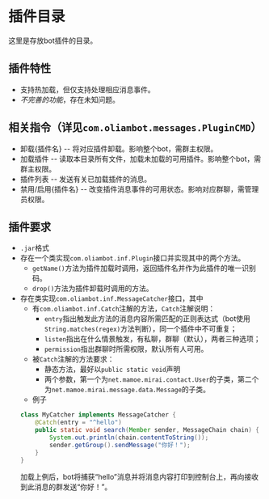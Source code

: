 # 插件目录
这里是存放bot插件的目录。
## 插件特性
* 支持热加载，但仅支持处理相应消息事件。
* _不完善的功能_，存在未知问题。
## 相关指令（详见`com.oliambot.messages.PluginCMD`）
* 卸载{插件名} -- 将对应插件卸载。影响整个bot，需群主权限。
* 加载插件 -- 读取本目录所有文件，加载未加载的可用插件。影响整个bot，需群主权限。
* 插件列表 -- 发送有关已加载插件的消息。
* 禁用/启用{插件名} -- 改变插件消息事件的可用状态。影响对应群聊，需管理员权限。
## 插件要求
* `.jar`格式
* 存在一个类实现`com.oliambot.inf.Plugin`接口并实现其中的两个方法。
  * `getName()`方法为插件加载时调用，返回插件名并作为此插件的唯一识别码。
  * `drop()`方法为插件卸载时调用的方法。
* 存在类实现`com.oliambot.inf.MessageCatcher`接口，其中
  * 有`com.oliambot.inf.Catch`注解的方法，`Catch`注解说明：
    * `entry`指出触发此方法的消息内容所需匹配的正则表达式（bot使用`String.matches(regex)`方法判断），同一个插件中不可重复；
    * `listen`指出在什么情景触发，有私聊，群聊（默认），两者三种选项；
    * `permission`指出群聊时所需权限，默认所有人可用。
  * 被`Catch`注解的方法要求：
    * 静态方法，最好以`public static void`声明
    * 两个参数，第一个为`net.mamoe.mirai.contact.User`的子类，第二个为`net.mamoe.mirai.message.data.Message`的子类。
  * 例子
  ```java
  class MyCatcher implements MessageCatcher {
      @Catch(entry = "^hello")
      public static void search(Member sender, MessageChain chain) {
          System.out.println(chain.contentToString());
          sender.getGroup().sendMessage("你好！");
      }
  }
  ```
  加载上例后，bot将捕获“hello”消息并将消息内容打印到控制台上，再向接收到此消息的群发送“你好！”。
      


